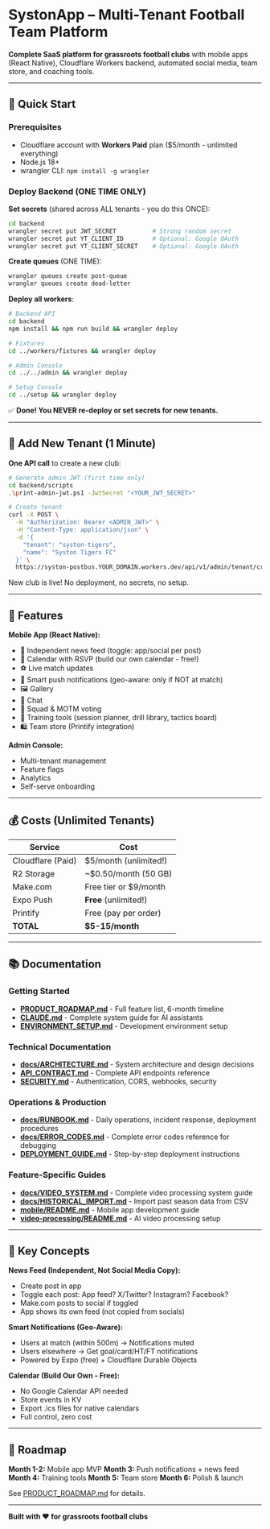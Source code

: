 # SystonApp – Multi-Tenant Football Team Platform

**Complete SaaS platform for grassroots football clubs** with mobile apps (React Native), Cloudflare Workers backend, automated social media, team store, and coaching tools.

---

## 🚀 Quick Start

### Prerequisites
- Cloudflare account with **Workers Paid** plan ($5/month - unlimited everything)
- Node.js 18+
- wrangler CLI: `npm install -g wrangler`

### Deploy Backend (ONE TIME ONLY)

**Set secrets** (shared across ALL tenants - you do this ONCE):
```bash
cd backend
wrangler secret put JWT_SECRET          # Strong random secret
wrangler secret put YT_CLIENT_ID        # Optional: Google OAuth
wrangler secret put YT_CLIENT_SECRET    # Optional: Google OAuth
```

**Create queues** (ONE TIME):
```bash
wrangler queues create post-queue
wrangler queues create dead-letter
```

**Deploy all workers**:
```bash
# Backend API
cd backend
npm install && npm run build && wrangler deploy

# Fixtures
cd ../workers/fixtures && wrangler deploy

# Admin Console
cd ../../admin && wrangler deploy

# Setup Console
cd ../setup && wrangler deploy
```

✅ **Done! You NEVER re-deploy or set secrets for new tenants.**

---

## 👥 Add New Tenant (1 Minute)

**One API call** to create a new club:

```bash
# Generate admin JWT (first time only)
cd backend/scripts
.\print-admin-jwt.ps1 -JwtSecret "<YOUR_JWT_SECRET>"

# Create tenant
curl -X POST \
  -H "Authorization: Bearer <ADMIN_JWT>" \
  -H "Content-Type: application/json" \
  -d '{
    "tenant": "syston-tigers",
    "name": "Syston Tigers FC"
  }' \
  https://syston-postbus.YOUR_DOMAIN.workers.dev/api/v1/admin/tenant/create
```

New club is live! No deployment, no secrets, no setup.

---

## 📱 Features

**Mobile App (React Native):**
- 📰 Independent news feed (toggle: app/social per post)
- 📅 Calendar with RSVP (build our own calendar - free!)
- ⚽ Live match updates
- 🔔 Smart push notifications (geo-aware: only if NOT at match)
- 🖼️ Gallery
- 💬 Chat
- 👥 Squad & MOTM voting
- 🏃 Training tools (session planner, drill library, tactics board)
- 🛍️ Team store (Printify integration)

**Admin Console:**
- Multi-tenant management
- Feature flags
- Analytics
- Self-serve onboarding

---

## 💰 Costs (Unlimited Tenants)

| Service | Cost |
|---------|------|
| Cloudflare (Paid) | $5/month (unlimited!) |
| R2 Storage | ~$0.50/month (50 GB) |
| Make.com | Free tier or $9/month |
| Expo Push | **Free** (unlimited!) |
| Printify | Free (pay per order) |
| **TOTAL** | **$5-15/month** |

---

## 📚 Documentation

### Getting Started
- **[PRODUCT_ROADMAP.md](./PRODUCT_ROADMAP.md)** - Full feature list, 6-month timeline
- **[CLAUDE.md](./CLAUDE.md)** - Complete system guide for AI assistants
- **[ENVIRONMENT_SETUP.md](./ENVIRONMENT_SETUP.md)** - Development environment setup

### Technical Documentation
- **[docs/ARCHITECTURE.md](./docs/ARCHITECTURE.md)** - System architecture and design decisions
- **[API_CONTRACT.md](./API_CONTRACT.md)** - Complete API endpoints reference
- **[SECURITY.md](./SECURITY.md)** - Authentication, CORS, webhooks, security

### Operations & Production
- **[docs/RUNBOOK.md](./docs/RUNBOOK.md)** - Daily operations, incident response, deployment procedures
- **[docs/ERROR_CODES.md](./docs/ERROR_CODES.md)** - Complete error codes reference for debugging
- **[DEPLOYMENT_GUIDE.md](./DEPLOYMENT_GUIDE.md)** - Step-by-step deployment instructions

### Feature-Specific Guides
- **[docs/VIDEO_SYSTEM.md](./docs/VIDEO_SYSTEM.md)** - Complete video processing system guide
- **[docs/HISTORICAL_IMPORT.md](./docs/HISTORICAL_IMPORT.md)** - Import past season data from CSV
- **[mobile/README.md](./mobile/README.md)** - Mobile app development guide
- **[video-processing/README.md](./video-processing/README.md)** - AI video processing setup

---

## 🔑 Key Concepts

**News Feed (Independent, Not Social Media Copy):**
- Create post in app
- Toggle each post: App feed? X/Twitter? Instagram? Facebook?
- Make.com posts to social if toggled
- App shows its own feed (not copied from socials)

**Smart Notifications (Geo-Aware):**
- Users at match (within 500m) → Notifications muted
- Users elsewhere → Get goal/card/HT/FT notifications
- Powered by Expo (free) + Cloudflare Durable Objects

**Calendar (Build Our Own - Free):**
- No Google Calendar API needed
- Store events in KV
- Export .ics files for native calendars
- Full control, zero cost

---

## 📅 Roadmap

**Month 1-2:** Mobile app MVP
**Month 3:** Push notifications + news feed
**Month 4:** Training tools
**Month 5:** Team store
**Month 6:** Polish & launch

See [PRODUCT_ROADMAP.md](./PRODUCT_ROADMAP.md) for details.

---

**Built with ❤️ for grassroots football clubs**
